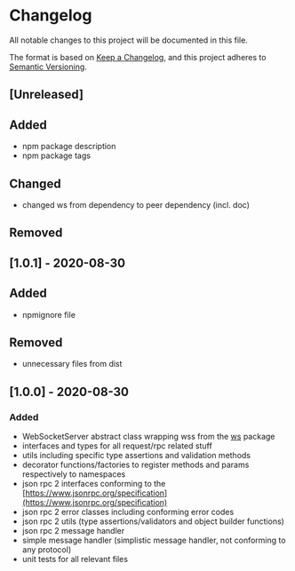 # Changelog
All notable changes to this project will be documented in this file.

The format is based on [Keep a Changelog](https://keepachangelog.com/en/1.0.0/),
and this project adheres to [Semantic Versioning](https://semver.org/spec/v2.0.0.html).

## [Unreleased]
## Added
- npm package description
- npm package tags

## Changed
- changed ws from dependency to peer dependency (incl. doc)

## Removed

## [1.0.1] - 2020-08-30
## Added
- npmignore file

## Removed
- unnecessary files from dist

## [1.0.0] - 2020-08-30
### Added

- WebSocketServer abstract class wrapping wss from the [ws](https://github.com/websockets/ws) package
- interfaces and types for all request/rpc related stuff
- utils including specific type assertions and validation methods
- decorator functions/factories to register methods and params respectively to namespaces
- json rpc 2 interfaces conforming to the [https://www.jsonrpc.org/specification](https://www.jsonrpc.org/specification)
- json rpc 2 error classes including conforming error codes
- json rpc 2 utils (type assertions/validators and object builder functions)
- json rpc 2 message handler
- simple message handler (simplistic message handler, not conforming to any protocol)
- unit tests for all relevant files
